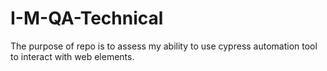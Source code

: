 # I-M-QA-Technical
The purpose of repo  is to assess my ability to use cypress automation tool to interact with web elements.

